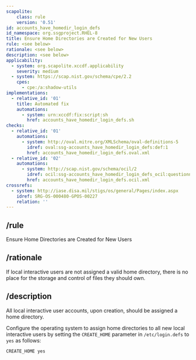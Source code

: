 ```yaml
---
scapolite:
    class: rule
    version: '0.51'
id: accounts_have_homedir_login_defs
id_namespace: org.ssgproject.RHEL-8
title: Ensure Home Directories are Created for New Users
rule: <see below>
rationale: <see below>
description: <see below>
applicability:
  - system: org.scapolite.xccdf.applicability
    severity: medium
  - system: https://scap.nist.gov/schema/cpe/2.2
    cpes:
      - cpe:/a:shadow-utils
implementations:
  - relative_id: '01'
    title: Automated fix
    automations:
      - system: urn:xccdf:fix:script:sh
        href: accounts_have_homedir_login_defs.sh
checks:
  - relative_id: '01'
    automations:
      - system: http://oval.mitre.org/XMLSchema/oval-definitions-5
        idref: oval:ssg-accounts_have_homedir_login_defs:def:1
        href: accounts_have_homedir_login_defs.oval.xml
  - relative_id: '02'
    automations:
      - system: http://scap.nist.gov/schema/ocil/2
        idref: ocil:ssg-accounts_have_homedir_login_defs_ocil:questionnaire:1
        href: accounts_have_homedir_login_defs.ocil.xml
crossrefs:
  - system: http://iase.disa.mil/stigs/os/general/Pages/index.aspx
    idref: SRG-OS-000480-GPOS-00227
    relation: ''
---
```



## /rule

Ensure Home Directories are Created for New Users

## /rationale

If
local interactive users are not assigned a valid home directory, there
is no place for the storage and control of files they should own.

## /description

All
local interactive user accounts, upon creation, should be assigned a
home directory.  
  
Configure the operating system to assign home directories to all new
local interactive users by setting the `CREATE_HOME` parameter in
`/etc/login.defs` to `yes` as follows:  
  

``` 
CREATE_HOME yes
```
